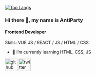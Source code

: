 [![Top Langs](https://github-readme-stats.vercel.app/api/top-langs/?username=AntiParty)](https://github.com/anuraghazra/github-readme-stats)
### Hi there 👋, my name is AntiParty
#### Frontend Developer


Skills: VUE JS / REACT / JS / HTML / CSS

- 🌱 I’m currently learning HTML, CSS, JS 


[<img src='https://cdn.jsdelivr.net/npm/simple-icons@3.0.1/icons/github.svg' alt='github' height='40'>](https://github.com/AntiParty)  [<img src='https://cdn.jsdelivr.net/npm/simple-icons@3.0.1/icons/twitter.svg' alt='twitter' height='40'>](https://twitter.com/Antiparty_)  



